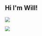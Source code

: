 ## Hi I'm Will!

<a href="https://www.linkedin.com/in/william-lines-dev/"><img src="https://img.shields.io/badge/LinkedIn-0077B5?style=for-the-badge&logo=linkedin&logoColor=white" />

<img src="https://github-profile-summary-cards.vercel.app/api/cards/profile-details?username=williamlines">
